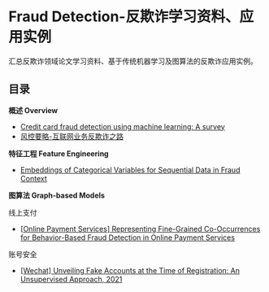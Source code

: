 # Fraud Detection-反欺诈学习资料、应用实例

汇总反欺诈领域论文学习资料、基于传统机器学习及图算法的反欺诈应用实例。

## 目录

**概述 Overview**

- [Credit card fraud detection using machine learning: A survey](https://arxiv.org/pdf/2010.06479.pdf)
- [风控要略-互联网业务反欺诈之路](https://weread.qq.com/web/reader/3ef321f071fd5a9d3effb02)

**特征工程 Feature Engineering**

- [Embeddings of Categorical Variables for Sequential Data in Fraud Context](http://oliviercaelen.be/doc/AMLTA2018_paper_7.pdf)

**图算法 Graph-based Models**

线上支付
- [[Online Payment Services] Representing Fine-Grained Co-Occurrences for Behavior-Based Fraud Detection in Online Payment Services](#Representing-Fine-Grained-Co-Occurrences-for-Behavior-Based-Fraud-Detection-in-Online-Payment-Services)

账号安全
- [[Wechat] Unveiling Fake Accounts at the Time of Registration: An Unsupervised Approach, 2021](#unveiling-fake-accounts-at-the-time-of-registration---an-unsupervised-approach)
